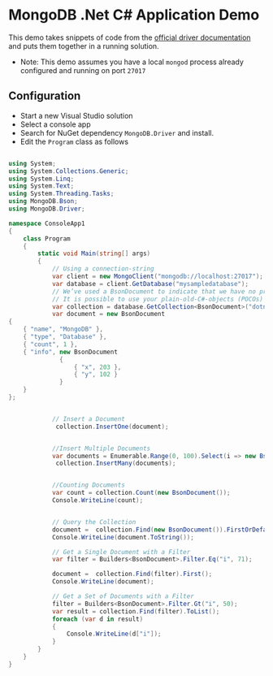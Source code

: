 # MongoDB .Net C# Application Demo


This demo takes snippets of code from the [official driver documentation](http://mongodb.github.io/mongo-csharp-driver/) and puts them together in a running solution.

- Note: This demo assumes you have a local `mongod` process already configured and running on port `27017`


## Configuration


- Start a new Visual Studio solution
- Select a console app
- Search for NuGet dependency `MongoDB.Driver` and install.
- Edit the `Program` class as follows


```csharp

using System;
using System.Collections.Generic;
using System.Linq;
using System.Text;
using System.Threading.Tasks;
using MongoDB.Bson;
using MongoDB.Driver;

namespace ConsoleApp1
{
	class Program
	{
		static void Main(string[] args)
		{
			// Using a connection-string
			var client = new MongoClient("mongodb://localhost:27017");
			var database = client.GetDatabase("mysampledatabase");
			// We’ve used a BsonDocument to indicate that we have no pre-defined schema. 
			// It is possible to use your plain-old-C#-objects (POCOs) as well. 
			var collection = database.GetCollection<BsonDocument>("dotnet");
			var document = new BsonDocument
{
	{ "name", "MongoDB" },
	{ "type", "Database" },
	{ "count", 1 },
	{ "info", new BsonDocument
			  {
				  { "x", 203 },
				  { "y", 102 }
			  }
	}
};


			// Insert a Document
			 collection.InsertOne(document);


			//Insert Multiple Documents
			var documents = Enumerable.Range(0, 100).Select(i => new BsonDocument("i", i));
			 collection.InsertMany(documents);


			//Counting Documents
			var count = collection.Count(new BsonDocument());
			Console.WriteLine(count);


			// Query the Collection
			document =  collection.Find(new BsonDocument()).FirstOrDefault();
			Console.WriteLine(document.ToString());

			// Get a Single Document with a Filter
			var filter = Builders<BsonDocument>.Filter.Eq("i", 71);

			document =  collection.Find(filter).First();
			Console.WriteLine(document);

			// Get a Set of Documents with a Filter
			filter = Builders<BsonDocument>.Filter.Gt("i", 50);
			var result = collection.Find(filter).ToList();
			foreach (var d in result)
			{
				Console.WriteLine(d["i"]);
			}
		}
	}
}




```
